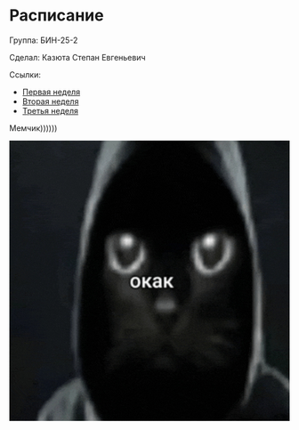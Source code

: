 # Расписание

Группа: БИН-25-2
   
Сделал:
Казюта Степан Евгеньевич

Ссылки:
* [Первая неделя](timetable_1w.md) 
* [Вторая неделя](timetable_2w.md) 
* [Третья неделя](timetable_3w.md)

Мемчик))))))

![](picture.jpg)
